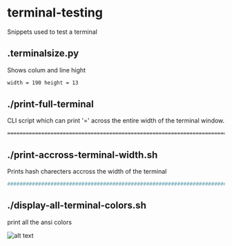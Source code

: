 # terminal-testing

Snippets used to test a terminal

## .terminalsize.py

Shows colum and line hight

```bash
width = 190 height = 13
```

## ./print-full-terminal

CLI script which can print '=' across the entire width of the terminal window.

```bash
====================================================================================================================================================================================================================================================================================================================================================================================================================================================================================================================================================================================================================================================================================================================================================================================
```

## ./print-accross-terminal-width.sh

Prints hash charecters accross the width of the terminal

```bash
############################################################################################################
```

## ./display-all-terminal-colors.sh

print all the ansi colors

![alt text](https://i.stack.imgur.com/VSQru.jpg "example")